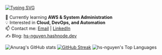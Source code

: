 [![Typing SVG](https://readme-typing-svg.demolab.com?font=Fira+Code&pause=1000&color=2A46F7&width=435&lines=%23+Hi+there%2C+I'm+Sang+%F0%9F%91%8B)](https://git.io/typing-svg)

🌱 Currently learning **AWS & System Administration**  
💡 Interested in **Cloud, DevOps, and Automation**  
📫 Contact me: [Email](mailto:hs_nguyen@outlook.com) | [LinkedIn](https://linkedin.com/in/nguyen-huu-sang)  
✍ Blog: [hs-nguyen.hashnode.dev](https://hs-nguyen.hashnode.dev/)

![Anurag's GitHub stats](https://github-readme-stats.vercel.app/api?username=hs-nguyen&show_icons=true&theme=transparent&bg_color=00000000)
[![GitHub Streak](https://streak-stats.demolab.com?user=hs-nguyen&theme=meta-light&hide_border=true)](https://git.io/streak-stats)
![hs-nguyen's Top Languages](https://github-readme-stats.vercel.app/api/top-langs/?username=hs-nguyen&theme=vue&show_icons=true&hide_border=true&layout=compact)
